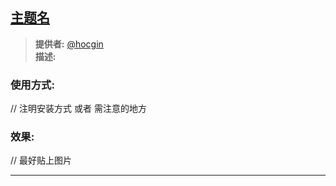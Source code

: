 ## [主题名](url)  
> **提供者:**  [@hocgin](https://github.com/hocgin)  
> **描述:**  

### 使用方式:  
// 注明安装方式 或者 需注意的地方  
### 效果:  
// 最好贴上图片  

----
